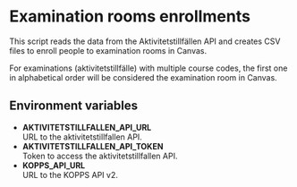 # Examination rooms enrollments

This script reads the data from the Aktivitetstillfällen API and creates CSV files to enroll people to examination rooms in Canvas.

For examinations (aktivitetstillfälle) with multiple course codes, the first one in alphabetical order will be considered the examination room in Canvas.

## Environment variables

- **AKTIVITETSTILLFALLEN_API_URL**\
  URL to the aktivitetstillfallen API.
- **AKTIVITETSTILLFALLEN_API_TOKEN**\
  Token to access the aktivitetstillfallen API.
- **KOPPS_API_URL**\
  URL to the KOPPS API v2.
